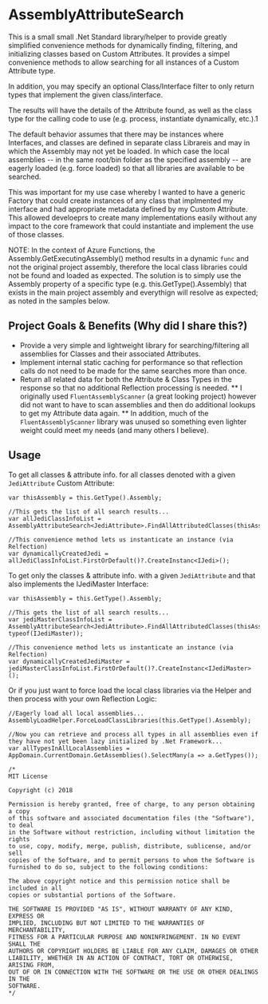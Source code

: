 # AssemblyAttributeSearch
This is a small small .Net Standard library/helper to provide greatly simplified convenience methods for dynamically finding, filtering, 
and initializing classes based on Custom Attributes. It provides a simpel convenience methods to allow searching 
for all instances of a Custom Attribute type. 

In addition, you may specify an optional Class/Interface filter to only return types that implement the given class/interface.

The results will have the details of the Attribute found, as well as the class type for the calling code to use (e.g. process, instantiate dynamically, etc.).1

The default behavior assumes that there may be instances where Interfaces, and classes are defined in separate class Librareis and may
in which the Assembly may not yet be loaded. In which case the local assemblies -- in the same root/bin folder as the specified assembly --
are eagerly loaded (e.g. force loaded) so that all libraries are available to be searched.

This was important for my use case whereby I wanted to have a generic Factory that could create instances of any class that implmented
my interface and had appropriate metadata defined by my Custom Attribute.  This allowed develoeprs to create many implementations easily
without any impact to the core framework that could instantiate and implement the use of those classes.

NOTE: In the context of Azure Functions, the Assembly.GetExecutingAssembly() method results in a dynamic `func` and not the original
project assembly, therefore the local class libraries could not be found and loaded as expected.  The solution is to simply use 
the Assembly property of a specific type (e.g. this.GetType().Assembly) that exists in the main project assembly and everythign 
will resolve as expected; as noted in the samples below.

## Project Goals & Benefits (Why did I share this?)
* Provide a very simple and lightweight library for searching/filtering all assemblies for Classes and their associated Attributes.
* Implement internal static caching for performance so that reflection calls do not need to be made for the same searches more than once.
* Return all related data for both the Attribute & Class Types in the response so that no additional Reflection processing is needed.
** I originally used `FluentAssemblyScanner` (a great looking project) however did not want to have to scan assemblies and then do additional lookups to get my Attribute data again.
** In addition, much of the `FluentAssemblyScanner` library was unused so something even lighter weight could meet my needs (and many others I believe).

## Usage
To get all classes & attribute info. for all classes denoted with a given `JediAttribute` Custom Attribute:
```
var thisAssembly = this.GetType().Assembly;

//This gets the list of all search results...
var allJediClassInfoList = AssemblyAttributeSearch<JediAttribute>.FindAllAttributedClasses(thisAssembly);

//This convenience method lets us instanticate an instance (via Relfection)
var dynamicallyCreatedJedi = allJediClassInfoList.FirstOrDefault()?.CreateInstanc<IJedi>();
```

To get only the classes & attribute info. with a given `JediAttribute` and that also implements the IJediMaster Interface:
```
var thisAssembly = this.GetType().Assembly;

//This gets the list of all search results...
var jediMasterClassInfoList = AssemblyAttributeSearch<JediAttribute>.FindAllAttributedClasses(thisAssembly, typeof(IJediMaster));

//This convenience method lets us instanticate an instance (via Relfection)
var dynamicallyCreatedJediMaster = jediMasterClassInfoList.FirstOrDefault()?.CreateInstanc<IJediMaster>();
```

Or if you just want to force load the local class libraries via the Helper and then process with your own Reflection Logic:
```
//Eagerly load all local assemblies...
AssemblyLoadHelper.ForceLoadClassLibraries(this.GetType().Assembly);

//Now you can retrieve and process all types in all assemblies even if they have not yet been lazy initialized by .Net Framework...
var allTypesInAllLocalAssemblies = AppDomain.CurrentDomain.GetAssemblies().SelectMany(a => a.GetTypes());
```

```
/*
MIT License

Copyright (c) 2018

Permission is hereby granted, free of charge, to any person obtaining a copy
of this software and associated documentation files (the "Software"), to deal
in the Software without restriction, including without limitation the rights
to use, copy, modify, merge, publish, distribute, sublicense, and/or sell
copies of the Software, and to permit persons to whom the Software is
furnished to do so, subject to the following conditions:

The above copyright notice and this permission notice shall be included in all
copies or substantial portions of the Software.

THE SOFTWARE IS PROVIDED "AS IS", WITHOUT WARRANTY OF ANY KIND, EXPRESS OR
IMPLIED, INCLUDING BUT NOT LIMITED TO THE WARRANTIES OF MERCHANTABILITY,
FITNESS FOR A PARTICULAR PURPOSE AND NONINFRINGEMENT. IN NO EVENT SHALL THE
AUTHORS OR COPYRIGHT HOLDERS BE LIABLE FOR ANY CLAIM, DAMAGES OR OTHER
LIABILITY, WHETHER IN AN ACTION OF CONTRACT, TORT OR OTHERWISE, ARISING FROM,
OUT OF OR IN CONNECTION WITH THE SOFTWARE OR THE USE OR OTHER DEALINGS IN THE
SOFTWARE.
*/
```
